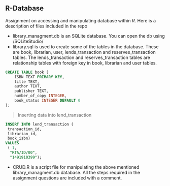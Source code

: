 ## R-Database
Assignment on accessing and manipulating database within *R*. Here is a description of files included in the repo


* library_managment.db is an SQLite database. You can open the db using /SQLiteStudio/
* library.sql  is used to create some of the tables in the database. These are book, librarian, user, lends_transaction and reserves_transaction tables. The lends_transaction and reserves_transaction tables are relationship tables with foreign key in book, librarian and user tables. 
```sql
CREATE TABLE book (
    ISBN TEXT PRIMARY KEY,
    title TEXT,
    author TEXT,
    publisher TEXT,
    number_of_copy INTEGER,
    book_status INTEGER DEFAULT 0
);
```

> Inserting data into lend_transaction

```sql
INSERT INTO lend_transaction (
 transaction_id,
 librarian_id,
 book_isbn)
VALUES
 ( 1,
  "RTA/ID/00",
  "1491910399");
```


* CRUD.R is a script file for manipulating the above mentioned library_managment.db database. All the steps required in the assignment questions are included with a comment. 

